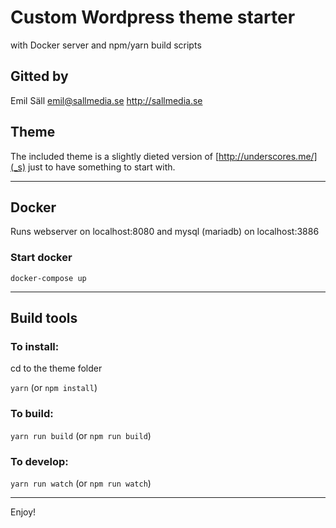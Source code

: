 # Custom Wordpress theme starter
with Docker server and npm/yarn build scripts

## Gitted by
Emil Säll
emil@sallmedia.se
http://sallmedia.se

## Theme
The included theme is a slightly dieted version of [http://underscores.me/](_s) just to have something to start with.

---

## Docker

Runs webserver on localhost:8080 and mysql (mariadb) on localhost:3886

### Start docker
`docker-compose up`

---

## Build tools

### To install:

cd to the theme folder

`yarn` (or `npm install`)

### To build:
`yarn run build` (or `npm run build`)

### To develop:
`yarn run watch` (or `npm run watch`)

---

Enjoy!

